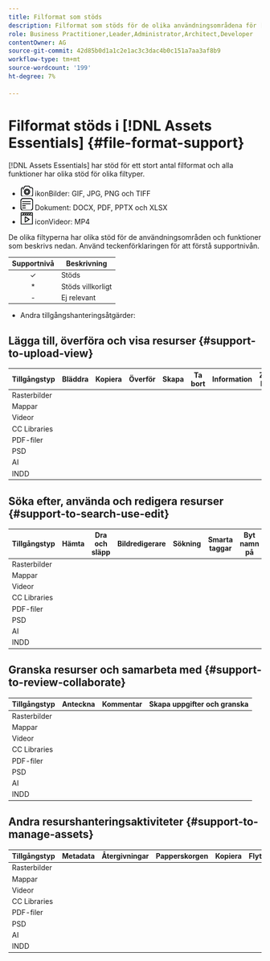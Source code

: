 ```yaml
---
title: Filformat som stöds
description: Filformat som stöds för de olika användningsområdena för [!DNL Assets Essentials]
role: Business Practitioner,Leader,Administrator,Architect,Developer
contentOwner: AG
source-git-commit: 42d85b0d1a1c2e1ac3c3dac4b0c151a7aa3af8b9
workflow-type: tm+mt
source-wordcount: '199'
ht-degree: 7%

---
```



# Filformat stöds i [!DNL Assets Essentials] {#file-format-support}

[!DNL Assets Essentials] har stöd för ett stort antal filformat och alla funktioner har olika stöd för olika filtyper.

* ![bildfilstyp ](assets/do-not-localize/image-icon.png) ikonBilder: GIF, JPG, PNG och TIFF
* ![dokumentfiltypsikon](assets/do-not-localize/document-icon.png) Dokument: DOCX, PDF, PPTX och XLSX
* ![video file type ](assets/do-not-localize/video-icon.png) iconVideor: MP4

De olika filtyperna har olika stöd för de användningsområden och funktioner som beskrivs nedan. Använd teckenförklaringen för att förstå supportnivån.

| Supportnivå | Beskrivning |
| :-----------: | ------------------------------ |
| ✓ | Stöds |
| * | Stöds villkorligt |
| - | Ej relevant |

* Andra tillgångshanteringsåtgärder:

## Lägga till, överföra och visa resurser {#support-to-upload-view}

| Tillgångstyp | Bläddra | Kopiera | Överför | Skapa | Ta bort | Information | Zooma bilden | Senast visade |
|---|---|---|---|---|---|---|---|---|
| Rasterbilder |  |  |  |  |  |  |  |  |
| Mappar |  |  |  |  |  |  |  |  |
| Videor |  |  |  |  |  |  |  |  |
| CC Libraries |  |  |  |  |  |  |  |  |
| PDF-filer |  |  |  |  |  |  |  |  |
| PSD |  |  |  |  |  |  |  |  |
| AI |  |  |  |  |  |  |  |  |
| INDD |  |  |  |  |  |  |  |  |

## Söka efter, använda och redigera resurser {#support-to-search-use-edit}

| Tillgångstyp | Hämta | Dra och släpp | Bildredigerare | Sökning | Smarta taggar | Byt namn på | Versioner |
| --- | ---  | --- | --- | --- | --- | --- | --- |
| Rasterbilder |  |  |  |  |  |  |  |
| Mappar |  |  |  |  |  |  |  |
| Videor |  |  |  |  |  |  |  |
| CC Libraries |  |  |  |  |  |  |  |
| PDF-filer |  |  |  |  |  |  |  |
| PSD |  |  |  |  |  |  |  |
| AI |  |  |  |  |  |  |  |
| INDD |  |  |  |  |  |  |  |

## Granska resurser och samarbeta med {#support-to-review-collaborate}

| Tillgångstyp | Anteckna | Kommentar | Skapa uppgifter och granska |
| --- | --- | --- | --- |
| Rasterbilder |  |  |  |
| Mappar |  |  |  |  |
| Videor |  |  |  |  |
| CC Libraries |  |  |  |  |
| PDF-filer |  |  |  |  |
| PSD |  |  |  |  |
| AI |  |  |  |  |
| INDD |  |  |  |  |

## Andra resurshanteringsaktiviteter {#support-to-manage-assets}

| Tillgångstyp | Metadata | Återgivningar | Papperskorgen | Kopiera | Flytta |
| --- | --- | --- | --- | --- | --- |
| Rasterbilder |  |  |  |  |  |
| Mappar |  |  |  |  |  |  |
| Videor |  |  |  |  |  |  |
| CC Libraries |  |  |  |  |  |  |
| PDF-filer |  |  |  |  |  |  |
| PSD |  |  |  |  |  |  |
| AI |  |  |  |  |  |  |
| INDD |  |  |  |  |  |  |

<!-- TBD: Saving template table separately.
| Asset type | Features |
|---|---|
| Raster images |  |
| Folders | |
| Videos | |
| CC Libraries | |
| PDF files | |
| PSD | |
| AI | |
| INDD | |

>[!MORELIKETHIS]
>
>* []()
-->
